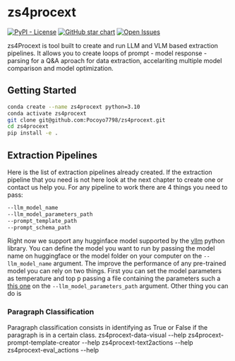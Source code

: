 # **zs4procext**
[![PyPI - License](https://img.shields.io/pypi/l/langchain-core?style=flat-square)](https://opensource.org/licenses/MIT)
[![GitHub star chart](https://img.shields.io/github/stars/Pocoyo7798/zs4procext?style=flat-square)](https://star-history.com/#Pocoyo7798/zs4procext)
[![Open Issues](https://img.shields.io/github/issues-raw/Pocoyo7798/zs4procext?style=flat-square)](https://github.com/Pocoyo7798/zs4procext/issues)

zs4Procext is tool built to create and run LLM and VLM based extraction pipelines. It allows you to create loops of prompt - model response - parsing for a Q&A aproach for data extraction, accelariting multiple model comparison and model optimization.
## Getting Started

```bash
conda create --name zs4procext python=3.10
conda activate zs4procext
git clone git@github.com:Pocoyo7798/zs4procext.git
cd zs4procext
pip install -e .
```
## Extraction Pipelines

Here is the list of extraction pipelines already created. If the extraction pipeline that you need is not here look at the next chapter to create one or contact us help you. For any pipeline to work there are 4 things you need to pass:
```bash
--llm_model_name
--llm_model_parameters_path
--prompt_template_path
--prompt_schema_path
```
Right now we support any hugginface model supported by the [vllm](https://docs.vllm.ai/en/v0.7.0/models/supported_models.html) python library. You can define the model you want to run by passing the model name on huggingface or the model folder on your computer on the ```--llm_model_name``` argument. The improve the performance of any pre-trained model you can rely on two things. First you can set the model parameters as temperature and top p passing a file containing the parameters such a [this one](src/zs4procext/resources/material_synthesis_actions_schema.json) on the ```--llm_model_parameters_path``` argument. Other thing you can do is 
### Paragraph Classification
Paragraph classification consists in identifying as True or False if the paragraph is in a certain class. 
zs4procext-data-visual --help
zs4procext-prompt-template-creator --help
zs4procext-text2actions --help
zs4procext-eval_actions --help
